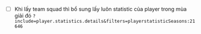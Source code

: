  - [ ] Khi lấy team squad thì bổ sung lấy luôn statistic của player trong mùa giải đó `?include=player.statistics.details&filters=playerstatisticSeasons:21646`

<!--stackedit_data:
eyJoaXN0b3J5IjpbNjgxMjAyNzUwLDE3MzQwNjI1ODgsNTM0Nj
AzMTk3LDE2Mjk2MzExNDddfQ==
-->